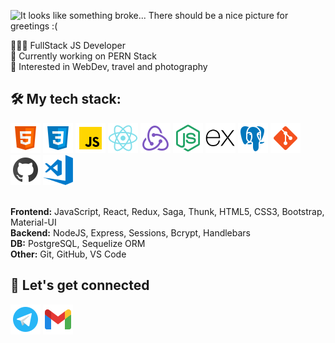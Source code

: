 <img 
  src='https://capsule-render.vercel.app/api?type=waving&color=gradient&height=256&section=header&text=Hi%20there%20%F0%9F%91%8B%20My%20name%20is%20Fedor!&fontSize=55&animation=fadeIn&fontAlignY=38&desc=I%27m%20a%20Fullstack%20Developer%20and%20I%20have%20two%20Maine%20Coons!&descAlignY=53&descAlign=62' 
  alt='It looks like something broke... There should be a nice picture for greetings :(' 
  />

<div>
👨🏻‍💻 FullStack JS Developer<br>
👾 Currently working on PERN Stack<br>
🚀 Interested in WebDev, travel and photography<br>
</div>

<h2>🛠️ My tech stack:</h2>
<div>
  <a href='#'><img src='/img/icons8-html-5-48.png'></img></a>
  <a href='#'><img src='/img/icons8-css3-48.png'></img></a>
  <a href='#'><img src='/img/icons8-javascript-48.png'></img></a>
  <a href='#'><img src='/img/icons8-react-native-48.png'></img></a>
  <a href='#'><img src='/img/icons8-redux-48.png'></img></a>
  <a href='#'><img src='/img/icons8-node-js-48.png'></img></a>
  <a href='#'><img src='/img/expressjs-icon.png' width='48px'></img></a>
  <a href='#'><img src='/img/icons8-postgresql-48.png'></img></a>
  <a href='#'><img src='/img/icons8-git-48.png'></img></a>
  <a href='#'><img src='/img/icons8-github-48.png'></img></a>
  <a href='#'><img src='/img/visual-studio-code.png' width='48px' ></img></a>
  
  </br>
  </br>
  
  <span>**Frontend:** JavaScript, React, Redux, Saga, Thunk, HTML5, CSS3, Bootstrap, Material-UI</span></br>
  <span>**Backend:** NodeJS, Express, Sessions, Bcrypt, Handlebars</span></br>
  <span>**DB:** PostgreSQL, Sequelize ORM</span></br>
  <span>**Other:** Git, GitHub, VS Code</span></br>
</div>


<h2>🤝 Let's get connected</h2>
<div>
  <a href='t.me/atroshchenkoff'><img src='/img/icons8-telegram-app-48.png'></img></a>
  <a href='mailto:fedor.atroshchenko.job@gmail.com'><img src='/img/icons8-gmail-48.png'></img></a>
</div>

<!---
atroshchenkoff/atroshchenkoff is a ✨ special ✨ repository because its `README.md` (this file) appears on your GitHub profile.
You can click the Preview link to take a look at your changes.
--->

